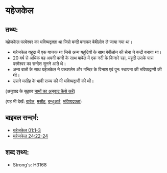 # यहेजकेल #

## तथ्य: ##

यहेजकेल परमेश्वर का भविष्यद्वक्ता था जिसे बन्दी बनाकर बेबीलोन ले जाया गया था।

* यहेजकेल यहूदा में एक याजक था जिसे अन्य यहूदियों के साथ बेबीलोन की सेना ने बन्दी बनाया था।
* 20 वर्ष से अधिक वह अपनी पत्नी के साथ बाबेल में एक नदी के किनारे रहा, यहूदी उसके पास परमेश्वर का सन्देश सुनने आते थे।
* अन्य बातों के साथ यहेजकेल ने यरूशलेम और मन्दिर के विनाश एवं पुनः स्थापना की भविष्यद्वाणी की थी।
* उसने मसीह के भावी राज्य की भी भविष्यद्वाणी की थी।

(अनुवाद के सुझाव [नामों का अनुवाद कैसे करें](rc://hi/ta/man/translate/translate-names))

(यह भी देखें: [बाबेल](../names/babylon.md), [मसीह](../kt/christ.md), [बन्धुआई](../other/exile.md), [भविष्यद्वक्ता](../kt/prophet.md))

## बाइबल सन्दर्भ: ##

* [यहेजकेल 01:1-3](rc://hi/tn/help/ezk/01/01)
* [यहेजकेल 24:22-24](rc://hi/tn/help/ezk/24/22)

## शब्द तथ्य: ##

* Strong's: H3168

